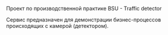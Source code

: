 Проект по производственной практике BSU - Traffic detector

Сервис предназначен для демонстрации бизнес-процессов происходящих с камерой (детектором).
